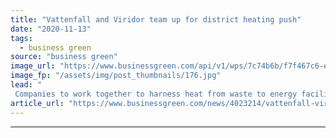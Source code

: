 ```yaml
---
title: "Vattenfall and Viridor team up for district heating push"
date: "2020-11-13"
tags: 
  - business green
source: "business green"
image_url: "https://www.businessgreen.com/api/v1/wps/7c74b6b/f7f467c6-e5e0-4f0e-87d2-8b7a8a23cdb4/4/ERF-grab-185x114.jpg"
image_fp: "/assets/img/post_thumbnails/176.jpg"
lead: "
 Companies to work together to harness heat from waste to energy facilities ..."
article_url: "https://www.businessgreen.com/news/4023214/vattenfall-viridor-team-district-heating-push"
---
```


---
